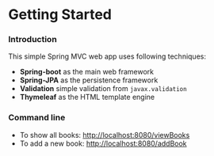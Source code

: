 # Getting Started

### Introduction

This simple Spring MVC web app uses following techniques:
- **Spring-boot** as the main web framework
- **Spring-JPA** as the persistence framework
- **Validation** simple validation from `javax.validation`
- **Thymeleaf** as the HTML template engine


### Command line
- To show all books: [http://localhost:8080/viewBooks](http://localhost:8080/viewBooks)
- To add a new book: [http://localhost:8080/addBook](http://localhost:8080/addBook)

